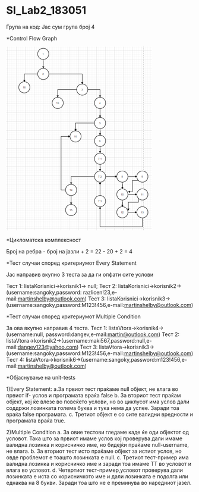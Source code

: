 # SI_Lab2_183051

Група на код: Јас сум група број 4

*Control Flow Graph

![](ControlFlowGraph-lab2.png)

*Цикломатска комплексност 

Број на ребра - број на јазли + 2 = 22 - 20 + 2 = 4

*Тест случаи според критериумот Every Statement

Јас направив вкупно 3 теста за да ги опфати сите услови 

Тест 1: listaKorisnici->korisnik1-> null;
Тест 2: listaKorisnici->korisnik2->(username:sangoky,password: razlicen!23,e-mail:martinshelby@outlook.com)
Тест 3: listaKorisnici->korisnik3->(username:sangoky,password:M123!456,e-mail:martinshelby@outlook.com)

*Тест случаи според критериумот Multiple Condition

За ова вкупно направив 4 теста.
Тест 1: listaVtora->korisnik4-> (username:null, password:dangev,e-mail:martin@outlook.com)
Тест 2: listaVtora->korisnik2->(username:maki567,password:null,e-mail:dangev123@yahoo.com)
Тест 3: listaVtora->korisnik3->(username:sangoky,password:M123!456,e-mail:martinshelby@outlook.com)
Tест 4: listaVtora->korisnik6->(username:sangoky,password:m123!456,e-mail:martinshelby@outlook.com)

*Објаснување на unit-tests

1)Every Statement:
a.За првиот тест праќаме null објект, не влага во првиот if- услов и програмата враќа false
b. За вториот тест праќам објект, кој ќе влезе во повеќето услови, но во циклусот има услов дали соддржи лозинката голема буква и тука нема да успее. Заради тоа враќа false програмата.
c. Третиот објект е со сите валидни вредности и програмата враќа true.

2)Multiple Condition
a. За овие тестови гледаме каде ќе оди објектот од условот. Така што за првиот имаме услов кој проверува дали имаме валидна лозинка и корисничко име, но бидејќи праќаме null-username, не влага.
b. За вториот тест исто праќаме објект за истиот услов, но овде проблемот е тоашто лозинката е null.
c. Третиот тест-пример има валидна лозинка и корисничко име и заради тоа имаме ТТ во условот и влага во условот.
d. Четвртиот тест-пример,условот проверува дали лозинката е иста со корисничкото име и дали лозинката е подолга или еднаква на 8 букви. Заради тоа што не е преминува во наредниот јазел.
